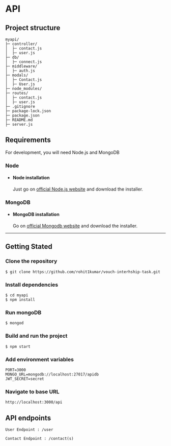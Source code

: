# API
## Project structure

    myapi/
    ├─ controller/
    │  ├─ contact.js
    │  ├─ user.js
    ├─ db/
    │  ├─ connect.js
    ├─ middleware/
    │  ├─ auth.js
    ├─ modals/
    │  ├─ Contact.js
    │  ├─ User.js
    ├─ node_modules/
    ├─ routes/
    │  ├─ contact.js
    │  ├─ user.js
    ├─ .gitignore
    ├─ package-lock.json
    ├─ package.json
    ├─ README.md
    ├─ server.js

## Requirements

For development, you will need Node.js and MongoDB 

### Node
- #### Node installation

  Just go on [official Node.js website](https://nodejs.org/) and download the installer.


### MongoDB
- #### MongoDB installation

   Go on [official Mongodb website](https://Mongodb.com/) and download the installer. 

---

## Getting Stated

### Clone the repository
    $ git clone https://github.com/rohit1kumar/vouch-interhship-task.git
        

### Install dependencies
    $ cd myapi
    $ npm install

### Run mongoDB
    $ mongod

### Build and run the project
    $ npm start

### Add environment variables
    PORT=3000
    MONGO_URL=mongodb://localhost:27017/apidb
    JWT_SECRET=secret

### Navigate to base URL
    http://localhost:3000/api


## API endpoints

    User Endpoint : /user

    Contact Endpoint : /contact(s) 